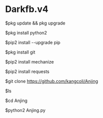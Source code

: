 # Darkfb.v4

$pkg update && pkg upgrade

$pkg install python2

$pip2 install --upgrade pip

$pkg install git

$pip2 install mechanize

$pip2 install requests

$git clone https://github.com/kangcoli/Anjing

$ls

$cd Anjing

$python2 Anjing.py
